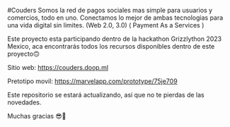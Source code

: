 #Couders
Somos la red de pagos sociales mas simple para usuarios y comercios, todo en uno. Conectamos lo mejor de ambas tecnologias para una vida digital sin limites. (Web 2.0, 3.0) ( Payment As a Services )

Este proyecto esta participando dentro de la hackathon Grizzlython 2023 Mexico, aca encontrarás todos los recursos disponibles dentro de este proyecto🙃

Sitio web:
https://couders.doop.ml

Pretotipo movil:
https://marvelapp.com/prototype/75je709

Este repositorio se estará actualizando, así que no te pierdas de las novedades.

Muchas gracias 😎🤙

